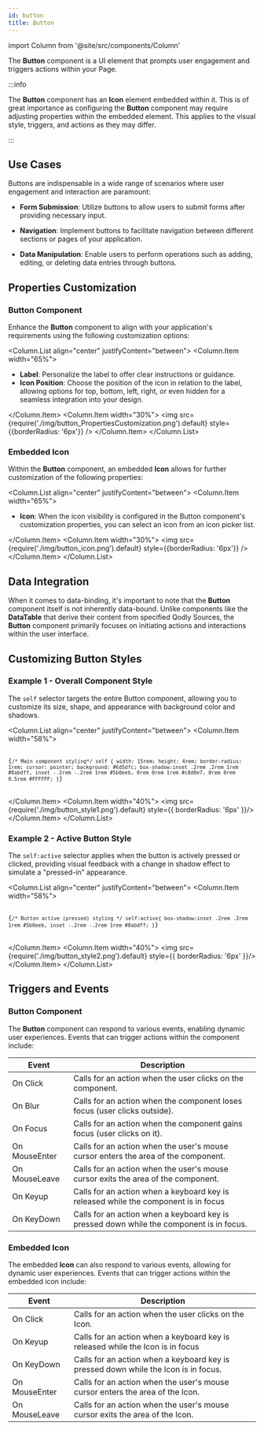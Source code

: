 ```yaml
---
id: button
title: Button
---
```

import Column from '@site/src/components/Column'


The **Button**  component is a UI element that prompts user engagement and triggers actions within your Page. 


:::info 

The **Button** component has an **Icon** element embedded within it. This is of great importance as configuring the **Button** component may require adjusting properties within the embedded element. This applies to the visual style, triggers, and actions as they may differ.

:::


## Use Cases

Buttons are indispensable in a wide range of scenarios where user engagement and interaction are paramount:

- **Form Submission**: Utilize buttons to allow users to submit forms after providing necessary input.

- **Navigation**: Implement buttons to facilitate navigation between different sections or pages of your application.

- **Data Manipulation**: Enable users to perform operations such as adding, editing, or deleting data entries through buttons.


## Properties Customization

### Button Component

Enhance the **Button** component to align with your application's requirements using the following customization options:

<Column.List align="center" justifyContent="between">
	<Column.Item width="65%">
        <ul>
            <li><strong>Label</strong>: Personalize the label to offer clear instructions or guidance.<br/></li>
            <li><strong>Icon Position</strong>: Choose the position of the icon in relation to the label, allowing options for top, bottom, left, right, or even hidden for a seamless integration into your design.</li>
        </ul>
	</Column.Item>
	<Column.Item width="30%">
        <img src={require('./img/button_PropertiesCustomization.png').default} style={{borderRadius: '6px'}} />
	</Column.Item>
</Column.List>


### Embedded Icon

Within the <strong>Button</strong> component, an embedded <strong>Icon</strong> allows for further customization of the following properties:

<Column.List align="center" justifyContent="between">
	<Column.Item width="65%">
        <ul>
            <li><strong>Icon</strong>: When the icon visibility is configured in the Button component's customization properties, you can select an icon from an icon picker list.</li>
        </ul>
	</Column.Item>
	<Column.Item width="30%">
        <img src={require('./img/button_icon.png').default} style={{borderRadius: '6px'}} />
	</Column.Item>
</Column.List>

## Data Integration

When it comes to data-binding, it's important to note that the **Button** component itself is not inherently data-bound. Unlike components like the **DataTable** that derive their content from specified Qodly Sources, the **Button** component primarily focuses on initiating actions and interactions within the user interface.

## Customizing Button Styles

### Example 1 - Overall Component Style

The `self` selector targets the entire Button component, allowing you to customize its size, shape, and appearance with background color and shadows.

<Column.List align="center" justifyContent="between">
  <Column.Item width="58%">
    <pre>
      <code className="language-css">
{`/* Main component styling*/
self {
    width: 15rem;
    height: 4rem;
    border-radius: 1rem;
    cursor: pointer;
    background: #6d5dfc;
    box-shadow:inset .2rem .2rem 1rem #8abdff, inset -.2rem -.2rem 1rem #5b0eeb, 0rem 0rem 1rem #c8d0e7, 0rem 0rem 0.5rem #FFFFFF;
}`}
      </code>
    </pre>
  </Column.Item>
 <Column.Item width="40%">
    <img
      src={require('./img/button_style1.png').default} style={{ borderRadius: '6px' }}/>
  </Column.Item>
</Column.List>

### Example 2 - Active Button Style

The `self:active` selector applies when the button is actively pressed or clicked, providing visual feedback with a change in shadow effect to simulate a "pressed-in" appearance.

<Column.List align="center" justifyContent="between">
  <Column.Item width="58%">
    <pre>
      <code className="language-css">
{`/* Button active (pressed) styling */
self:active{
    box-shadow:inset .2rem .2rem 1rem #5b0eeb, inset -.2rem -.2rem 1rem #8abdff;
}`}
      </code>
    </pre>
  </Column.Item>
 <Column.Item width="40%">
    <img
      src={require('./img/button_style2.png').default} style={{ borderRadius: '6px' }}/>
  </Column.Item>
</Column.List>


## Triggers and Events

### Button Component

The **Button** component can respond to various events, enabling dynamic user experiences. Events that can trigger actions within the component include:

|Event|Description|
|---|---|
|On Click| Calls for an action when the user clicks on the component. |
|On Blur| Calls for an action when the component loses focus (user clicks outside). |
|On Focus| Calls for an action when the component gains focus (user clicks on it). |
|On MouseEnter| Calls for an action when the user's mouse cursor enters the area of the component.|
|On MouseLeave| Calls for an action when the user's mouse cursor exits the area of the component.|
|On Keyup| Calls for an action when a keyboard key is released while the component is in focus|
|On KeyDown| Calls for an action when a keyboard key is pressed down while the component is in focus. |

### Embedded Icon

The embedded **Icon** can also respond to various events, allowing for dynamic user experiences. Events that can trigger actions within the embedded icon include:

|Event|Description|
|---|---|
|On Click| Calls for an action when the user clicks on the Icon. |
|On Keyup| Calls for an action when a keyboard key is released while the Icon is in focus|
|On KeyDown| Calls for an action when a keyboard key is pressed down while the Icon is in focus. |
|On MouseEnter| Calls for an action when the user's mouse cursor enters the area of the Icon.|
|On MouseLeave| Calls for an action when the user's mouse cursor exits the area of the Icon.|